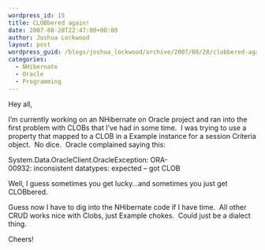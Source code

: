 ```yaml
---
wordpress_id: 15
title: CLOBbered again!
date: 2007-08-28T22:47:00+00:00
author: Joshua Lockwood
layout: post
wordpress_guid: /blogs/joshua_lockwood/archive/2007/08/28/clobbered-again.aspx
categories:
  - NHibernate
  - Oracle
  - Programming
---
```

Hey all, 


  


I&#8217;m currently working on an NHibernate on Oracle project and ran into the first problem with CLOBs that I&#8217;ve had in some time.&nbsp; I was trying to use a property that mapped to a CLOB in a Example instance for a session Criteria object.&nbsp; No dice.&nbsp; Oracle complained saying this:


  


System.Data.OracleClient.OracleException:&nbsp;ORA-00932:&nbsp;inconsistent&nbsp;datatypes:&nbsp;expected&nbsp;&#8211;&nbsp;got&nbsp;CLOB  



  


Well, I guess&nbsp;sometimes you get lucky&#8230;and sometimes you just get CLOBbered.


  


Guess now I have to dig into the NHibernate code if I have time.&nbsp; All other CRUD works nice with Clobs, just Example chokes.&nbsp; Could just be a dialect thing.&nbsp; 


  


Cheers!